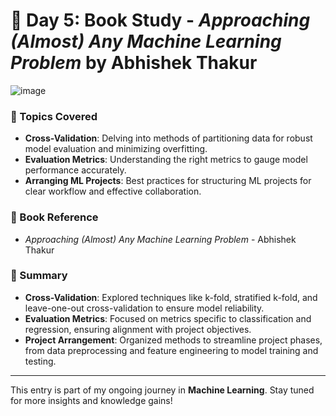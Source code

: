 # 🚀 Day 5: Book Study - *Approaching (Almost) Any Machine Learning Problem* by Abhishek Thakur
![image](https://github.com/user-attachments/assets/93a98a4c-8159-4847-8810-618c317d7c35)

### 📘 Topics Covered
- **Cross-Validation**: Delving into methods of partitioning data for robust model evaluation and minimizing overfitting.
- **Evaluation Metrics**: Understanding the right metrics to gauge model performance accurately.
- **Arranging ML Projects**: Best practices for structuring ML projects for clear workflow and effective collaboration.

### 🔗 Book Reference
- *Approaching (Almost) Any Machine Learning Problem* - Abhishek Thakur

### 📝 Summary
- **Cross-Validation**: Explored techniques like k-fold, stratified k-fold, and leave-one-out cross-validation to ensure model reliability.
- **Evaluation Metrics**: Focused on metrics specific to classification and regression, ensuring alignment with project objectives.
- **Project Arrangement**: Organized methods to streamline project phases, from data preprocessing and feature engineering to model training and testing.

---

This entry is part of my ongoing journey in **Machine Learning**. Stay tuned for more insights and knowledge gains!
